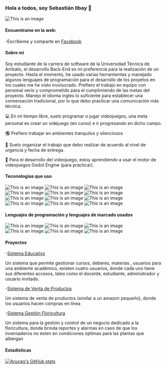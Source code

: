 ### Hola a todos, soy Sebastián Ilbay 👋

<!--
**ATLASSdeveloper/ATLASSdeveloper** is a ✨ _special_ ✨ repository because its `README.md` (this file) appears on your GitHub profile.

Here are some ideas to get you started:

- 🔭 I’m currently working on ...
- 🌱 I’m currently learning ...
- 👯 I’m looking to collaborate on ...
- 🤔 I’m looking for help with ...
- 💬 Ask me about ...
- 📫 How to reach me: ...
- 😄 Pronouns: ...
- ⚡ Fun fact: ...
-->
![This is an image](http://i.imgur.com/hV6uJKv.jpg)

#### Encuentrame en la web:

-Escribeme y comparte en [Facebook](https://www.facebook.com/sebastian.ilbay)

#### Sobre mi

Soy estudiante de la carrera de software de la Universidad Técnica de Ambato, el desarrollo Back-End es mi preferencia para la realización de un proyecto.
Hasta el momento, he usado varias herramientas y manejado algunos lenguajes de programación para el desarrollo de los proyetos en los cuales me he visto involucrado.
Prefiero el trabajo en equipo con personal serio y comprometido para el cumplimiendo de las metas del proyecto. 
Manejo el idioma ingles lo suficiente para establecer una conversación tradicional, por lo que debo practicar una comunicación más técnica.

:computer: En mi tiempo libre, suelo programar o jugar videojuegos, una meta personal es crear un videjuego (en curso) e ir progresando en dicho campo.


:mute: Prefiero trabajar en ambientes tranquilos y silenciosos


:date: Suelo organizar el trabajo que debo realizar de acuerdo al nivel de urgencia y fecha de entrega.


:construction: Para el desarrollo del videojuego, estoy aprendiendo a usar el motor de videojuegos Godot Engine (para practicar).



#### Teconologías que uso
![This is an image](https://img.shields.io/badge/Wordpress-21759B?style=for-the-badge&logo=wordpress&logoColor=white)
![This is an image](https://img.shields.io/badge/Oracle-F80000?style=for-the-badge&logo=oracle&logoColor=black)
![This is an image](https://img.shields.io/badge/MySQL-005C84?style=for-the-badge&logo=mysql&logoColor=white)
![This is an image](https://img.shields.io/badge/.NET-512BD4?style=for-the-badge&logo=dotnet&logoColor=white)
![This is an image](https://img.shields.io/badge/Bootstrap-563D7C?style=for-the-badge&logo=bootstrap&logoColor=white)
![This is an image](https://img.shields.io/badge/Godot-478CBF?style=for-the-badge&logo=GodotEngine&logoColor=white)
![This is an image](https://img.shields.io/badge/jQuery-0769AD?style=for-the-badge&logo=jquery&logoColor=white)
![This is an image](https://img.shields.io/badge/JSS-F7DF1E?style=for-the-badge&logo=JSS&logoColor=white)
![This is an image](https://img.shields.io/badge/apache%20netbeans-1B6AC6?style=for-the-badge&logo=apache%20netbeans%20IDE&logoColor=white)
![This is an image](https://img.shields.io/badge/sublime_text-%23575757.svg?&style=for-the-badge&logo=sublime-text&logoColor=important)
![This is an image](https://img.shields.io/badge/VSCode-0078D4?style=for-the-badge&logo=visual%20studio%20code&logoColor=white)
![This is an image](https://img.shields.io/badge/Visual_Studio-5C2D91?style=for-the-badge&logo=visual%20studio&logoColor=white)

#### Lenguajes de programación y lenguajes de marcado usados

![This is an image](https://img.shields.io/badge/C%23-239120?style=for-the-badge&logo=c-sharp&logoColor=white)
![This is an image](https://img.shields.io/badge/HTML5-E34F26?style=for-the-badge&logo=html5&logoColor=white)
![This is an image](https://img.shields.io/badge/JavaScript-323330?style=for-the-badge&logo=javascript&logoColor=F7DF1E)
![This is an image](https://img.shields.io/badge/LaTeX-47A141?style=for-the-badge&logo=LaTeX&logoColor=white)
![This is an image](https://img.shields.io/badge/PHP-777BB4?style=for-the-badge&logo=php&logoColor=white)
![This is an image](https://img.shields.io/badge/PLSQL-F80000?style=for-the-badge&logo=oracle&logoColor=black)

#### Proyectos

-[Sistema Educativo](https://github.com/ATLASSdeveloper/ProyectoSistemaEducativo)

Un sistema que permite gestionar cursos, deberes, materias , usuarios para una ambiente académico, existen cuatro usuarios, donde cada uno tiene sus diferentes accesos, tales como el docente, estudiante, administrador y usuario invitado.

-[Sistema de Venta de Productos](https://github.com/ATLASSdeveloper/MYCproyecto)

Un sistema de venta de productos (similar a un amazon pequeño), donde los usuarios hacen compras en línea 

-[Sistema Gestión Floricultura](https://github.com/ATLASSdeveloper/ProyectoFloricultura)

Un sistema para la gestión y control de un negocio dedicado a la floricultura, donde brinda reportes y alarmas en caso de que los invernaderos no esten en condiciones óptimas para las plantas que albergan

#### Estadísticas

[![Anurag's GitHub stats](https://github-readme-stats.vercel.app/api?username=ATLASSdeveloper)](https://github.com/ATLASSdeveloper/github-readme-stats)
